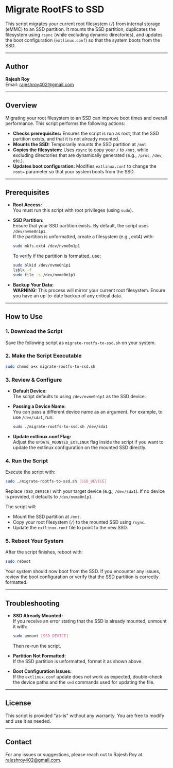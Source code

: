 # Migrate RootFS to SSD

This script migrates your current root filesystem (`/`) from internal storage (eMMC) to an SSD partition. It mounts the SSD partition, duplicates the filesystem using `rsync` (while excluding dynamic directories), and updates the boot configuration (`extlinux.conf`) so that the system boots from the SSD.

---

## Author

**Rajesh Roy**  
Email: [rajeshroy402@gmail.com](mailto:rajeshroy402@gmail.com)

---

## Overview

Migrating your root filesystem to an SSD can improve boot times and overall performance. This script performs the following actions:

- **Checks prerequisites:** Ensures the script is run as root, that the SSD partition exists, and that it is not already mounted.
- **Mounts the SSD:** Temporarily mounts the SSD partition at `/mnt`.
- **Copies the filesystem:** Uses `rsync` to copy your `/` to `/mnt`, while excluding directories that are dynamically generated (e.g., `/proc`, `/dev`, etc.).
- **Updates boot configuration:** Modifies `extlinux.conf` to change the `root=` parameter so that your system boots from the SSD.

---

## Prerequisites

- **Root Access:**  
  You must run this script with root privileges (using `sudo`).

- **SSD Partition:**  
  Ensure that your SSD partition exists. By default, the script uses `/dev/nvme0n1p1`.  
  If the partition is unformatted, create a filesystem (e.g., ext4) with:
  ```bash
  sudo mkfs.ext4 /dev/nvme0n1p1
  ```
  To verify if the partition is formatted, use:
  ```bash
  sudo blkid /dev/nvme0n1p1
  lsblk -f
  sudo file -s /dev/nvme0n1p1
  ```

- **Backup Your Data:**  
  **WARNING:** This process will mirror your current root filesystem. Ensure you have an up-to-date backup of any critical data.

---

## How to Use

### 1. Download the Script

Save the following script as `migrate-rootfs-to-ssd.sh` on your system.

### 2. Make the Script Executable

```bash
sudo chmod a+x migrate-rootfs-to-ssd.sh
```

### 3. Review & Configure

- **Default Device:**  
  The script defaults to using `/dev/nvme0n1p1` as the SSD device.

- **Passing a Device Name:**  
  You can pass a different device name as an argument. For example, to use `/dev/sda1`, run:
  ```bash
  sudo ./migrate-rootfs-to-ssd.sh /dev/sda1
  ```

- **Update extlinux.conf Flag:**  
  Adjust the `UPDATE_MOUNTED_EXTLINUX` flag inside the script if you want to update the extlinux configuration on the mounted SSD directly.

### 4. Run the Script

Execute the script with:
```bash
sudo ./migrate-rootfs-to-ssd.sh [SSD_DEVICE]
```
Replace `[SSD_DEVICE]` with your target device (e.g., `/dev/sda1`). If no device is provided, it defaults to `/dev/nvme0n1p1`.

The script will:
- Mount the SSD partition at `/mnt`.
- Copy your root filesystem (`/`) to the mounted SSD using `rsync`.
- Update the `extlinux.conf` file to point to the new SSD.

### 5. Reboot Your System

After the script finishes, reboot with:
```bash
sudo reboot
```
Your system should now boot from the SSD. If you encounter any issues, review the boot configuration or verify that the SSD partition is correctly formatted.

---

## Troubleshooting

- **SSD Already Mounted:**  
  If you receive an error stating that the SSD is already mounted, unmount it with:
  ```bash
  sudo umount [SSD_DEVICE]
  ```
  Then re-run the script.

- **Partition Not Formatted:**  
  If the SSD partition is unformatted, format it as shown above.

- **Boot Configuration Issues:**  
  If the `extlinux.conf` update does not work as expected, double-check the device paths and the `sed` commands used for updating the file.

---

## License

This script is provided "as-is" without any warranty. You are free to modify and use it as needed.

---

## Contact

For any issues or suggestions, please reach out to Rajesh Roy at [rajeshroy402@gmail.com](mailto:rajeshroy402@gmail.com).
